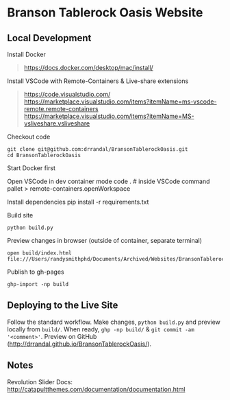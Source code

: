 # Branson Tablerock Oasis Website

Local Development
-----------------

Install Docker
> https://docs.docker.com/desktop/mac/install/

Install VSCode with Remote-Containers & Live-share extensions
> https://code.visualstudio.com/
> https://marketplace.visualstudio.com/items?itemName=ms-vscode-remote.remote-containers
> https://marketplace.visualstudio.com/items?itemName=MS-vsliveshare.vsliveshare

Checkout code

    git clone git@github.com:drrandal/BransonTablerockOasis.git
    cd BransonTablerockOasis

Start Docker first

Open VSCode in dev container mode
    code .
    # inside VSCode command pallet
    > remote-containers.openWorkspace

Install dependencies
    pip install -r requirements.txt

Build site

    python build.py

Preview changes in browser (outside of container, separate terminal)

    open build/index.html
    file:///Users/randysmithphd/Documents/Archived/Websites/BransonTablerockOasis/build/index.html

Publish to gh-pages

    ghp-import -np build


Deploying to the Live Site
--------------------------

Follow the standard workflow.  Make changes, `python build.py` and preview locally from `build/`.
When ready, `ghp -np build/` & `git commit -am '<comment>'`.
Preview on GitHub (http://drrandal.github.io/BransonTablerockOasis/).


Notes
-----

Revolution Slider Docs: http://catapultthemes.com/documentation/documentation.html
